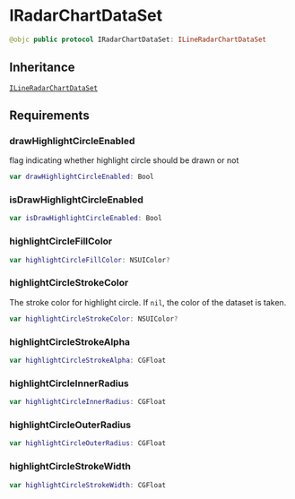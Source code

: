 # IRadarChartDataSet

``` swift
@objc public protocol IRadarChartDataSet: ILineRadarChartDataSet
```

## Inheritance

[`ILineRadarChartDataSet`](/ILineRadarChartDataSet)

## Requirements

### drawHighlightCircleEnabled

flag indicating whether highlight circle should be drawn or not

``` swift
var drawHighlightCircleEnabled: Bool
```

### isDrawHighlightCircleEnabled

``` swift
var isDrawHighlightCircleEnabled: Bool
```

### highlightCircleFillColor

``` swift
var highlightCircleFillColor: NSUIColor?
```

### highlightCircleStrokeColor

The stroke color for highlight circle.
If `nil`, the color of the dataset is taken.

``` swift
var highlightCircleStrokeColor: NSUIColor?
```

### highlightCircleStrokeAlpha

``` swift
var highlightCircleStrokeAlpha: CGFloat
```

### highlightCircleInnerRadius

``` swift
var highlightCircleInnerRadius: CGFloat
```

### highlightCircleOuterRadius

``` swift
var highlightCircleOuterRadius: CGFloat
```

### highlightCircleStrokeWidth

``` swift
var highlightCircleStrokeWidth: CGFloat
```
